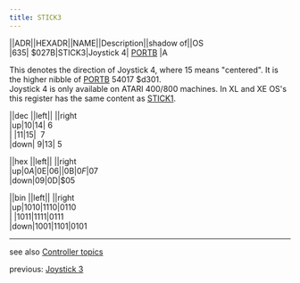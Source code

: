```yaml
---
title: STICK3
---
```

||ADR||HEXADR||NAME||Description||shadow of||OS  
|635| $027B|STICK3|Joystick 4| [PORTB](../PORTB/index.md) |A  
  
This denotes the direction of Joystick 4, where 15 means "centered". It is the higher nibble of [PORTB](../PORTB/index.md) 54017 $d301.  
Joystick 4 is only available on ATARI 400/800 machines. In XL and XE OS's this register has the same content as [STICK1](../STICK1/index.md).  
  
||dec ||left|| ||right  
|up|10|14|&nbsp;6  
| |11|15| &nbsp;7  
|down|&nbsp;9|13|&nbsp;5  
  
||hex ||left|| ||right  
|up|$0A|$0E|$06  
| |$0B|$0F|$07  
|down|$09|$0D|$05  
  
||bin ||left|| ||right  
|up|1010|1110|0110  
| |1011|1111|0111  
|down|1001|1101|0101  
  
---
see also [Controller topics](../Controller_topics/index.md)  
  
previous: [Joystick 3](../STICK2/index.md)  
